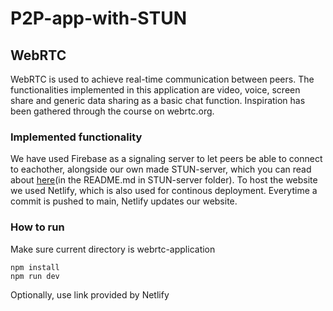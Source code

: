 # P2P-app-with-STUN

## WebRTC
WebRTC is used to achieve real-time communication between peers. The functionalities implemented in this application are video, voice, screen share and generic data sharing as a basic chat function. Inspiration has been gathered through the course on webrtc.org.

### Implemented functionality
We have used Firebase as a signaling server to let peers be able to connect to eachother, alongside our own made STUN-server, which you can read about [here](https://github.com/mattiaseggen/P2P-app-with-STUN/blob/main/STUN-server/README.md)(in the README.md in STUN-server folder).
To host the website we used Netlify, which is also used for continous deployment. Everytime a commit is pushed to main, Netlify updates our website.

### How to run
Make sure current directory is webrtc-application
```
npm install
npm run dev
```
Optionally, use link provided by Netlify 
